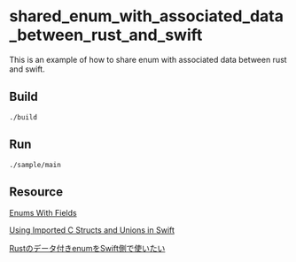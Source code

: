 # shared_enum_with_associated_data_between_rust_and_swift
This is an example of how to share enum with associated data between rust and swift.

## Build

```
./build
```

## Run

```
./sample/main 
```

## Resource

[Enums With Fields](https://doc.rust-lang.org/reference/type-layout.html#reprc-enums-with-fields)

[Using Imported C Structs and Unions in Swift](https://developer.apple.com/documentation/swift/using-imported-c-structs-and-unions-in-swift)

[Rustのデータ付きenumをSwift側で使いたい](https://qiita.com/niwaka_dev/items/ab4d79150ceac7c95676)
